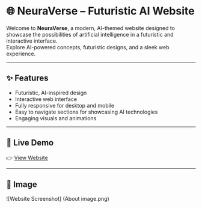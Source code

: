 # 🌐 NeuraVerse – Futuristic AI Website

Welcome to **NeuraVerse**, a modern, AI-themed website designed to showcase the possibilities of artificial intelligence in a futuristic and interactive interface.  
Explore AI-powered concepts, futuristic designs, and a sleek web experience.

---

## ✨ Features
- Futuristic, AI-inspired design
- Interactive web interface
- Fully responsive for desktop and mobile
- Easy to navigate sections for showcasing AI technologies
- Engaging visuals and animations

---

## 🚀 Live Demo
👉 [View Website](https://raila-shaukat.github.io/neura-verse/)

---

## 📸 Image
![Website Screenshot] (About image.png)


